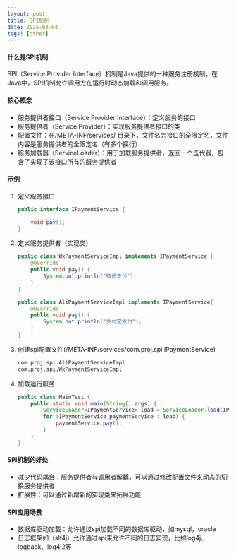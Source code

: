 ```yaml
---
layout: post
title: SPI机制
date: 2025-03-04
tags: [other]
---
```


#### 什么是SPI机制
SPI（Service Provider Interface）机制是Java提供的一种服务注册机制，在Java中，SPI机制允许调用方在运行时动态加载和调用服务。

#### 核心概念
- 服务提供者接口（Service Provider Interface）：定义服务的接口
- 服务提供者（Service Provider）：实现服务提供者接口的类
- 配置文件：在/META-INF/services/ 目录下，文件名为接口的全限定名，文件内容是服务提供者的全限定名（有多个换行）
- 服务加载器（ServiceLoader）：用于加载服务提供者，返回一个迭代器，包含了实现了该接口所有的服务提供者

#### 示例
1. 定义服务接口
    ```java
    public interface IPaymentService {
    
        void pay();
    }
    ```
2. 定义服务提供者（实现类）
    ```java
    public class WxPaymentServiceImpl implements IPaymentService {
        @Override
        public void pay() {
            System.out.println("微信支付");
        }
    }
    
    public class AliPaymentServiceImpl implements IPaymentService{
        @Override
        public void pay() {
            System.out.println("支付宝支付");
        }
    }
    ```
3. 创建spi配置文件(/META-INF/services/com.proj.spi.IPaymentService)
    ```html
    com.proj.spi.AliPaymentServiceImpl
    com.proj.spi.WxPaymentServiceImpl
    ```
4. 加载运行服务
    ```java
    public class MainTest {
        public static void main(String[] args) {
            ServiceLoader<IPaymentService> load = ServiceLoader.load(IPaymentService.class);
            for (IPaymentService paymentService : load) {
                paymentService.pay();
            }
        }
    }
    ```

#### SPI机制的好处
- 减少代码耦合：服务提供者与调用者解藕，可以通过修改配置文件来动态的切换服务提供者
- 扩展性：可以通过新增新的实现类来拓展功能

#### SPI应用场景
- 数据库驱动加载：允许通过spi加载不同的数据库驱动，如mysql，oracle
- 日志框架如（slf4j）允许通过spi来允许不同的日志实现，比如log4j、logback、log4j2等